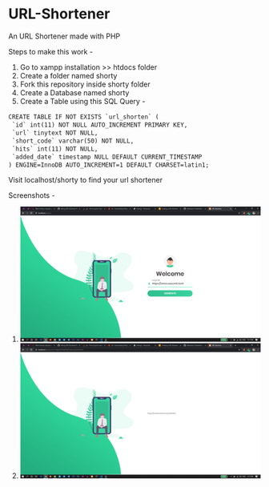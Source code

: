 # URL-Shortener
An URL Shortener made with PHP

Steps to make this work - 
1. Go to xampp installation >> htdocs folder
2. Create a folder named shorty
3. Fork this repository inside shorty folder
4. Create a Database named shorty
5. Create a Table using this SQL Query - 
```mysql
CREATE TABLE IF NOT EXISTS `url_shorten` (
 `id` int(11) NOT NULL AUTO_INCREMENT PRIMARY KEY,
 `url` tinytext NOT NULL,
 `short_code` varchar(50) NOT NULL,
 `hits` int(11) NOT NULL,
 `added_date` timestamp NULL DEFAULT CURRENT_TIMESTAMP
) ENGINE=InnoDB AUTO_INCREMENT=1 DEFAULT CHARSET=latin1;
```

Visit localhost/shorty to find your url shortener


Screenshots - 
1. ![Screen 1](https://github.com/ITSSOUMIT/URL-Shortener/blob/master/Screenshot%20(236).png "Screen 1")
2. ![Screen 2](https://github.com/ITSSOUMIT/URL-Shortener/blob/master/Screenshot%20(237).png "Screen 2")
